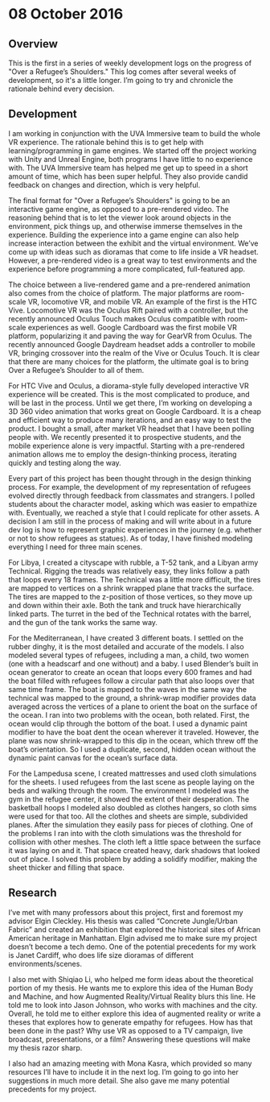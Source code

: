 # 08 October 2016

## Overview

This is the first in a series of weekly development logs on the progress of "Over a Refugee’s Shoulders." This log comes after several weeks of development, so it's a little longer. I’m going to try and chronicle the rationale behind every decision.

## Development

I am working in conjunction with the UVA Immersive team to build the whole VR experience. The rationale behind this is to get help with learning/programming in game engines. We started off the project working with Unity and Unreal Engine, both programs I have little to no experience with. The UVA Immersive team has helped me get up to speed in a short amount of time, which has been super helpful. They also provide candid feedback on changes and direction, which is very helpful.

The final format for "Over a Refugee’s Shoulders" is going to be an interactive game engine, as opposed to a pre-rendered video. The reasoning behind that is to let the viewer look around objects in the environment, pick things up, and otherwise immerse themselves in the experience. Building the experience into a game engine can also help increase interaction between the exhibit and the virtual environment. We’ve come up with ideas such as dioramas that come to life inside a VR headset. However, a pre-rendered video is a great way to test environments and the experience before programming a more complicated, full-featured app.

The choice between a live-rendered game and a pre-rendered animation also comes from the choice of platform. The major platforms are room-scale VR, locomotive VR, and mobile VR. An example of the first is the HTC Vive. Locomotive VR was the Oculus Rift paired with a controller, but the recently announced Oculus Touch makes Oculus compatible with room-scale experiences as well. Google Cardboard was the first mobile VR platform, popularizing it and paving the way for GearVR from Oculus. The recently announced Google Daydream headset adds a controller to mobile VR, bringing crossover into the realm of the Vive or Oculus Touch. It is clear that there are many choices for the platform, the ultimate goal is to bring Over a Refugee’s Shoulder to all of them.

For HTC Vive and Oculus, a diorama-style fully developed interactive VR experience will be created. This is the most complicated to produce, and will be last in the process. Until we get there, I’m working on developing a 3D 360 video animation that works great on Google Cardboard. It is a cheap and efficient way to produce many iterations, and an easy way to test the product. I bought a small, after market VR headset that I have been polling people with. We recently presented it to prospective students, and the mobile experience alone is very impactful. Starting with a pre-rendered animation allows me to employ the design-thinking process, iterating quickly and testing along the way.

Every part of this project has been thought through in the design thinking process. For example, the development of my representation of refugees evolved directly through feedback from classmates and strangers. I polled students about the character model, asking which was easier to empathize with. Eventually, we reached a style that I could replicate for other assets. A decision I am still in the process of making and will write about in a future dev log is how to represent graphic experiences in the journey (e.g. whether or not to show refugees as statues). As of today, I have finished modeling everything I need for three main scenes.

For Libya, I created a cityscape with rubble, a T-52 tank, and a Libyan army Technical. Rigging the treads was relatively easy, they links follow a path that loops every 18 frames. The Technical was a little more difficult, the tires are mapped to vertices on a shrink wrapped plane that tracks the surface. The tires are mapped to the z-position of those vertices, so they move up and down within their axle. Both the tank and truck have hierarchically linked parts. The turret in the bed of the Technical rotates with the barrel, and the gun of the tank works the same way.

For the Mediterranean, I have created 3 different boats. I settled on the rubber dinghy, it is the most detailed and accurate of the models. I also modeled several types of refugees, including a man, a child, two women (one with a headscarf and one without) and a baby. I used Blender’s built in ocean generator to create an ocean that loops every 600 frames and had the boat filled with refugees follow a circular path that also loops over that same time frame. The boat is mapped to the waves in the same way the technical was mapped to the ground, a shrink-wrap modifier provides data averaged across the vertices of a plane to orient the boat on the surface of the ocean. I ran into two problems with the ocean, both related. First, the ocean would clip through the bottom of the boat. I used a dynamic paint modifier to have the boat dent the ocean wherever it traveled. However, the plane was now shrink-wrapped to this dip in the ocean, which threw off the boat’s orientation. So I used a duplicate, second, hidden ocean without the dynamic paint canvas for the ocean’s surface data.

For the Lampedusa scene, I created mattresses and used cloth simulations for the sheets. I used refugees from the last scene as people laying on the beds and walking through the room. The environment I modeled was the gym in the refugee center, it showed the extent of their desperation. The basketball hoops I modeled also doubled as clothes hangers, so cloth sims were used for that too. All the clothes and sheets are simple, subdivided planes. After the simulation they easily pass for pieces of clothing. One of the problems I ran into with the cloth simulations was the threshold for collision with other meshes. The cloth left a little space between the surface it was laying on and it. That space created heavy, dark shadows that looked out of place. I solved this problem by adding a solidify modifier, making the sheet thicker and filling that space.

## Research

I’ve met with many professors about this project, first and foremost my advisor Elgin Cleckley. His thesis was called “Concrete Jungle/Urban Fabric” and created an exhibition that explored the historical sites of African American heritage in Manhattan. Elgin advised me to make sure my project doesn’t become a tech demo. One of the potential precedents for my work is Janet Cardiff, who does life size dioramas of different environments/scenes.

I also met with Shiqiao Li, who helped me form ideas about the theoretical portion of my thesis. He wants me to explore this idea of the Human Body and Machine, and how Augmented Reality/Virtual Reality blurs this line. He told me to look into Jason Johnson, who works with machines and the city. Overall, he told me to either explore this idea of augmented reality or write a theses that explores how to generate empathy for refugees. How has that been done in the past? Why use VR as opposed to a TV campaign, live broadcast, presentations, or a film? Answering these questions will make my thesis razor sharp.

I also had an amazing meeting with Mona Kasra, which provided so many resources I’ll have to include it in the next log. I’m going to go into her suggestions in much more detail. She also gave me many potential precedents for my project.